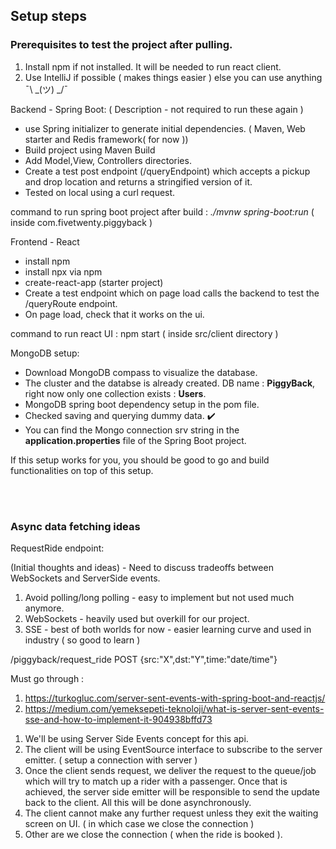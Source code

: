 ## Setup steps

### Prerequisites to test the project after pulling.
1) Install npm if not installed. It will be needed to run react client.
2) Use IntelliJ if possible ( makes things easier ) else you can use anything  ¯\\ _(ツ) _/¯


Backend - Spring Boot: ( Description - not required to run these again )
* use Spring initializer to generate initial dependencies. ( Maven, Web starter and Redis framework( for now ))
* Build project using Maven Build
* Add Model,View, Controllers directories.
* Create a test post endpoint (/queryEndpoint) which accepts a pickup and drop location and returns a stringified version of it.
* Tested on local using a curl request.

command to run spring boot project after build :  *./mvnw spring-boot:run* ( inside com.fivetwenty.piggyback )


Frontend - React
* install npm
* install npx via npm
* create-react-app (starter project)
* Create a test endpoint which on page load calls the backend to test the /queryRoute endpoint.
* On page load, check that it works on the ui.

command to run react UI : npm start ( inside src/client directory )


MongoDB setup:
* Download MongoDB compass to visualize the database.
* The cluster and the databse is already created. DB name : **PiggyBack**, right now only one collection exists : **Users**.
* MongoDB spring boot dependency setup in the pom file.
* Checked saving and querying dummy data. ✔️
* You can find the Mongo connection srv string in the **application.properties** file of the Spring Boot project.

If this setup works for you, you should be good to go and build functionalities on top of this setup.



<br>
<br>

### Async data fetching ideas ###

RequestRide endpoint: <br>


(Initial thoughts and ideas) - Need to discuss tradeoffs between WebSockets and ServerSide events.
1. Avoid polling/long polling - easy to implement but not used much anymore.
2. WebSockets - heavily used but overkill for our project.
3. SSE - best of both worlds for now - easier learning curve and used in industry ( so good to learn )

/piggyback/request_ride
POST
{src:"X",dst:"Y",time:"date/time"}


Must go through : 
1) https://turkogluc.com/server-sent-events-with-spring-boot-and-reactjs/
2) https://medium.com/yemeksepeti-teknoloji/what-is-server-sent-events-sse-and-how-to-implement-it-904938bffd73

1. We'll be using Server Side Events concept for this api. 
2. The client will be using EventSource interface to subscribe to the server emitter. ( setup a connection with server )
3. Once the client sends request, we deliver the request to the queue/job which will try to match up a rider with a passenger. Once that is achieved, the server side emitter will be responsible to send the update back to the client. All this will be done asynchronously.
4. The client cannot make any further request unless they exit the waiting screen on UI. ( in which case we close the connection )
5. Other are we close the connection ( when the ride is booked ).

